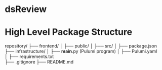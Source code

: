 # dsReview


# High Level Package Structure

repository/
├── frontend/
│   ├── public/
│   ├── src/
│   ├── package.json
├── infrastructure/
│   ├── __main__.py (Pulumi program)
│   ├── Pulumi.yaml  
│   ├── requirements.txt   
├── .gitignore
├── README.md
